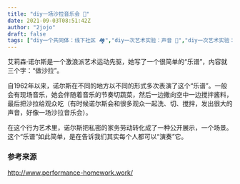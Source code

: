 ```yaml
---
title: "diy一场沙拉音乐会 🥗"
date: 2021-09-03T08:51:42Z
author: "2jojo"
draft: false
tags: ["diy一个共同体：线下社区 🏘️","diy一次艺术实验：声音 🎵","diy一次艺术实验：行为艺术 🎭","diy一种活动：吃 🍱","diy一种活动：劳动/工作","diy一个共同体：多元家庭 👪"]
---
```


艾莉森·诺尔斯是一个激浪派艺术运动先驱，她写了一个很简单的“乐谱”，内容就三个字：“做沙拉”。

自1962年以来，诺尔斯在不同的地方以不同的形式多次表演了这个“乐谱”。一般会有现场音乐，她会伴随着音乐的节奏切蔬菜，然后一边撒向空中一边搅拌酱料，最后把沙拉给观众吃（有时候诺尔斯会和很多观众一起洗、切、搅拌，发出很大的声音，好像一场沙拉音乐会）。

在这个行为艺术里，诺尔斯把私密的家务劳动转化成了一种公开展示，一个场景。这个“乐谱”如此简单，是在告诉我们其实每个人都可以“演奏”它。

### 参考来源
http://www.performance-homework.work/

